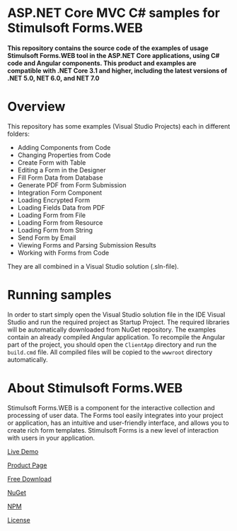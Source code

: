 # ASP.NET Core MVC C# samples for Stimulsoft Forms.WEB

#### This repository contains the source code of the examples of usage Stimulsoft Forms.WEB tool in the ASP.NET Core applications, using C# code and Angular components. This product and examples are compatible with .NET Core 3.1 and higher, including the latest versions of .NET 5.0, NET 6.0, and NET 7.0

# Overview
This repository has some examples (Visual Studio Projects) each in different folders:
* Adding Components from Code
* Changing Properties from Code
* Create Form with Table
* Editing a Form in the Designer
* Fill Form Data from Database
* Generate PDF from Form Submission
* Integration Form Component
* Loading Encrypted Form
* Loading Fields Data from PDF
* Loading Form from File
* Loading Form from Resource
* Loading Form from String
* Send Form by Email
* Viewing Forms and Parsing Submission Results
* Working with Forms from Code

They are all combined in a Visual Studio solution (.sln-file).

# Running samples
In order to start simply open the Visual Studio solution file in the IDE Visual Studio and run the required project as Startup Project. The required libraries will be automatically downloaded from NuGet repository. The examples contain an already compiled Angular application. To recompile the Angular part of the project, you should open the `ClientApp` directory and run the `build.cmd` file. All compiled files will be copied to the `wwwroot` directory automatically.

# About Stimulsoft Forms.WEB
Stimulsoft Forms.WEB is a component for the interactive collection and processing of user data. The Forms tool easily integrates into your project or application, has an intuitive and user-friendly interface, and allows you to create rich form templates. Stimulsoft Forms is a new level of interaction with users in your application.


[Live Demo](http://demo.stimulsoft.com/#Net)

[Product Page](https://www.stimulsoft.com/en/products/forms)

[Free Download](https://www.stimulsoft.com/en/downloads)

[NuGet](https://www.nuget.org/packages/Stimulsoft.Forms.Web)

[NPM](https://www.npmjs.com/package/stimulsoft-forms)

[License](LICENSE.md)
